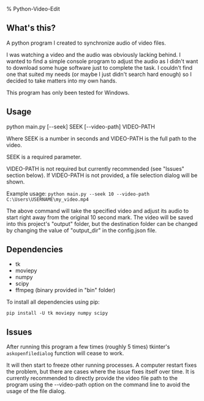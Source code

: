 % Python-Video-Edit

## What's this?
A python program I created to synchronize audio of video files.

I was watching a video and the audio was obviously lacking behind. I wanted to find a simple console program to adjust the audio as I didn't want to download some huge software just to complete the task. I couldn't find one that suited my needs (or maybe I just didn't search hard enough) so I decided to take matters into my own hands.

This program has only been tested for Windows.

## Usage
python main.py [--seek] SEEK [--video-path] VIDEO-PATH

Where SEEK is a number in seconds and VIDEO-PATH is the full path to the video.

SEEK is a required parameter.

VIDEO-PATH is not required but currently recommended (see "Issues" section below). If VIDEO-PATH is not provided, a file selection dialog will be shown.

Example usage:
``` python main.py --seek 10 --video-path C:\Users\USERNAME\my_video.mp4 ```

The above command will take the specified video and adjust its audio to start right away from the original 10 second mark. The video will be saved into this project's "output" folder, but the destination folder can be changed by changing the value of "output_dir" in the config.json file.

## Dependencies
- tk
- moviepy
- numpy
- scipy
- ffmpeg (binary provided in "bin" folder)

To install all dependencies using pip:

```pip install -U tk moviepy numpy scipy```


## Issues
After running this program a few times (roughly 5 times) tkinter's ```askopenfiledialog``` function will cease to work.

It will then start to freeze other running processes. A computer restart fixes the problem, but there are cases where the issue fixes itself over time. It is currently recommended to directly provide the video file path to the program using the --video-path option on the command line to avoid the usage of the file dialog.